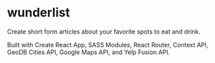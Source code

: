 # wunderlist

Create short form articles about your favorite spots to eat and drink.

Built with Create React App, SASS Modules, React Router, Context API, GeoDB Cities API, Google Maps API, and Yelp Fusion API.
